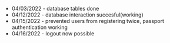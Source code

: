 - 04/03/2022 - database tables done
- 04/12/2022 - database interaction succesful(working)
- 04/15/2022 - prevented users from registering twice, passport authentication working
- 04/16/2022 - logout now possible